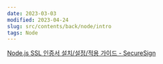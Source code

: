 ```yaml
---
date: 2023-03-03
modified: 2023-04-24
slug: src/contents/back/node/intro
tags: Node
---
```


[Node.js SSL 인증서 설치/설정/적용 가이드 - SecureSign](https://www.sslcert.co.kr/guides/Node-js-SSL-Certificates-Install)
